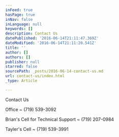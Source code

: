 ```yaml
---
inFeed: true
hasPage: true
inNav: false
inLanguage: null
keywords: []
description: Contact Us
datePublished: '2016-06-14T21:11:47.369Z'
dateModified: '2016-06-14T21:11:20.541Z'
title: ''
author: []
authors: []
publisher: null
starred: false
sourcePath: _posts/2016-06-14-contact-us.md
url: contact-us/index.html
_type: Article

---
```

Contact Us

Office ~ (719) 539-3092

Brian's Cell for Technical Support ~ (719) 207-0984

Tayler's Cell ~ (719) 539-3991